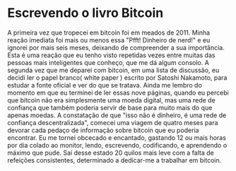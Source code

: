 # Escrevendo o livro Bitcoin

A primeira vez que tropecei em bitcoin foi em meados de 2011. Minha reação imediata foi mais ou menos essa "Pfft! Dinheiro de nerd!" e eu ignorei por mais seis meses, deixando de compreender a sua importância. Esta é uma reação que eu tenho visto repetidas vezes entre muitas das pessoas mais inteligentes que conheço, que me dá algum consolo. A segunda vez que me deparei com bitcoin, em uma lista de discussão, eu decidi ler o papel branco( white paper ) escrito por Satoshi Nakamoto, para estudar a fonte oficial e ver do que se tratava. Ainda me lembro do momento em que eu terminei de ler essas nove páginas, quando eu percebi que bitcoin não era simplesmente uma moeda digital, mas uma rede de confiança que também poderia servir de base para muito mais do que apenas moedas. A constatação de que "isso não é dinheiro, é uma rede de confiança descentralizada", comecei uma viagem de quatro meses para devorar cada pedaço de informação sobre bitcoin que eu poderia encontrar. Eu me tornei obcecado e encantado, gastando 12 ou mais horas por dia colado ao monitor, lendo, escrevendo, codificando, e aprendendo o máximo que pude. Saí desse estado 20 quilos mais leve com a falta de refeições consistentes, determinado a dedicar-me a trabalhar em bitcoin.